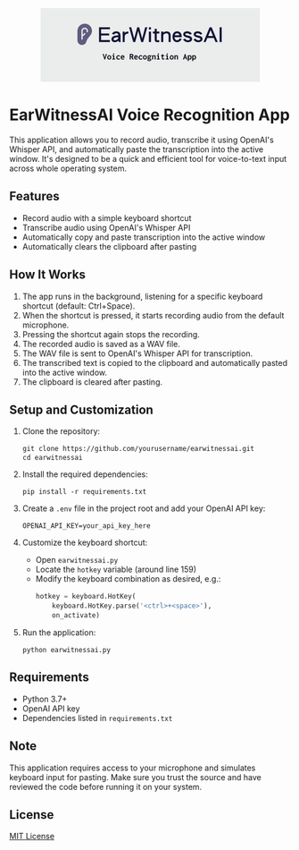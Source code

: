 <p align="center">
  <img src="ear-witness-ai-logo.png" alt="EarWitnessAI Logo">
</p>

# EarWitnessAI Voice Recognition App

This application allows you to record audio, transcribe it using OpenAI's Whisper API, and automatically paste the transcription into the active window. It's designed to be a quick and efficient tool for voice-to-text input across whole operating system.

## Features

- Record audio with a simple keyboard shortcut
- Transcribe audio using OpenAI's Whisper API
- Automatically copy and paste transcription into the active window
- Automatically clears the clipboard after pasting

## How It Works

1. The app runs in the background, listening for a specific keyboard shortcut (default: Ctrl+Space).
2. When the shortcut is pressed, it starts recording audio from the default microphone.
3. Pressing the shortcut again stops the recording.
4. The recorded audio is saved as a WAV file.
5. The WAV file is sent to OpenAI's Whisper API for transcription.
6. The transcribed text is copied to the clipboard and automatically pasted into the active window.
7. The clipboard is cleared after pasting.

## Setup and Customization

1. Clone the repository:

   ```
   git clone https://github.com/yourusername/earwitnessai.git
   cd earwitnessai
   ```

2. Install the required dependencies:

   ```
   pip install -r requirements.txt
   ```

3. Create a `.env` file in the project root and add your OpenAI API key:

   ```
   OPENAI_API_KEY=your_api_key_here
   ```

4. Customize the keyboard shortcut:

   - Open `earwitnessai.py`
   - Locate the `hotkey` variable (around line 159)
   - Modify the keyboard combination as desired, e.g.:
     ```python
     hotkey = keyboard.HotKey(
         keyboard.HotKey.parse('<ctrl>+<space>'),
         on_activate)
     ```

5. Run the application:
   ```
   python earwitnessai.py
   ```

## Requirements

- Python 3.7+
- OpenAI API key
- Dependencies listed in `requirements.txt`

## Note

This application requires access to your microphone and simulates keyboard input for pasting. Make sure you trust the source and have reviewed the code before running it on your system.

## License

[MIT License](LICENSE)
